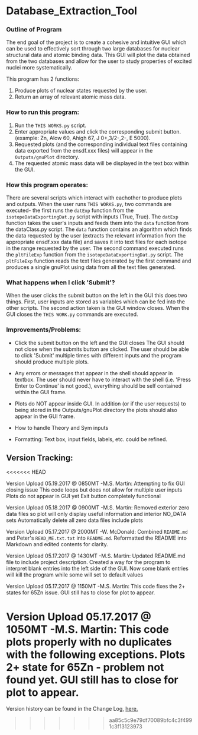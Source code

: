 # Database_Extraction_Tool


### Outline of Program
The end goal of the project is to create a cohesive and intuitive GUI which can be used to effectively sort through two large databases for nuclear structural data and atomic binding data. This GUI will plot the data obtained from the two databases and allow for the user to study properties of excited nuclei more systematically.

This program has 2 functions: 
1. Produce plots of nuclear states requested by the user. 
2. Return an array of relevant atomic mass data.



### How to run this program:
1. Run the `THIS WORKS.py` script. 
2. Enter appropriate values and click the corresponding submit button. (example: Zn, Alow 60, Ahigh 67, J 0+,3/2-,2-, E 5000).
3. Requested plots (and the corresponding individual text files containing data exported from the ensdf.xxx files) will appear in the `Outputs/gnuPlot` directory.
4. The requested atomic mass data will be displayed in the text box within the GUI. 



### How this program operates:
There are several scripts which interact with eachother to produce plots and outputs. When the user runs `THIS WORKS.py`, two commands are executed- the first runs the `datExp` function from the `isotopeDataExportingDat.py` script with inputs (True, True). The `datExp` function takes the user's inputs and feeds them into the `data` function from the dataClass.py script. The `data` function contains an algorithm which finds the data requested by the user (extracts the relevant information from the appropriate ensdf.xxx data file) and saves it into text files for each isotope in the range requested by the user. 
The second command executed runs the `pltFileExp` function from the `isotopeDataExportingDat.py` script. The `pltFileExp` function reads the text files generated by the first command and produces a single gnuPlot using data from all the text files generated.



### What happens when I click 'Submit'?
When the user clicks the submit button on the left in the GUI this does two things. First, user inputs are stored as variables which can be fed into the other scripts. The second action taken is the GUI window closes. When the GUI closes the `THIS WORK.py` commands are executed. 



### Improvements/Problems:
- Click the submit button on the left and the GUI closes
The GUI should  not close when the submits button are clicked. The user should be able to click 'Submit' multiple times with different inputs and the program should produce multiple plots.

- Any errors or messages that appear in the shell should appear in textbox. The user should never have to interact with the shell (i.e. 'Press Enter to Continue' is not good.), everything should be self contained within the GUI frame.

- Plots do NOT appear inside GUI. In addition (or if the user requests) to being stored in the Outputs/gnuPlot directory the plots should also appear in the GUI frame.

- How to handle Theory and Sym inputs

- Formatting: Text box, input fields, labels, etc. could be refined. 


## Version Tracking:
<<<<<<< HEAD

Version Upload 05.19.2017 @ 0850MT -M.S. Martin:
    Attempting to fix GUI closing issue
    This code loops but does not allow for multiple user inputs
    Plots do not appear in GUI yet
    Exit button completely functional

Version Upload 05.18.2017 @ 0900MT -M.S. Martin:
    Removed exterior zero data files so plot will only display useful
    information and interior NO_DATA sets
    Automatically delete all zero data files include plots

Version Upload 05.17.2017 @ 2000MT -W. McDonald:
    Combined `README.md` and Peter's `READ_ME.txt.txt` into `README.md`.
    Reformatted the README into Markdown and edited contents for clarity.

Version Upload 05.17.2017 @ 1430MT -M.S. Martin:
    Updated README.md file to include project description.
    Created a way for the program to interpret blank entries into the left side
    of the GUI. Now some blank entries will kill the program while some will
    set to default values

Version Upload 05.17.2017 @ 1150MT -M.S. Martin:
    This code fixes the 2+ states for 65Zn issue.
    GUI still has to close for plot to appear.

Version Upload 05.17.2017 @ 1050MT -M.S. Martin:
    This code plots properly with no duplicates with the following exceptions.
    Plots 2+ state for 65Zn - problem not found yet.
    GUI still has to close for plot to appear.
=======
Version history can be found in the Change Log, [here.](http://github.com/ElectroweakGroup/Database_Extraction_Tool/blob/master/Changelog.txt)
>>>>>>> aa85c5c9e79df70089bfc4c3f4991c3f13123973
